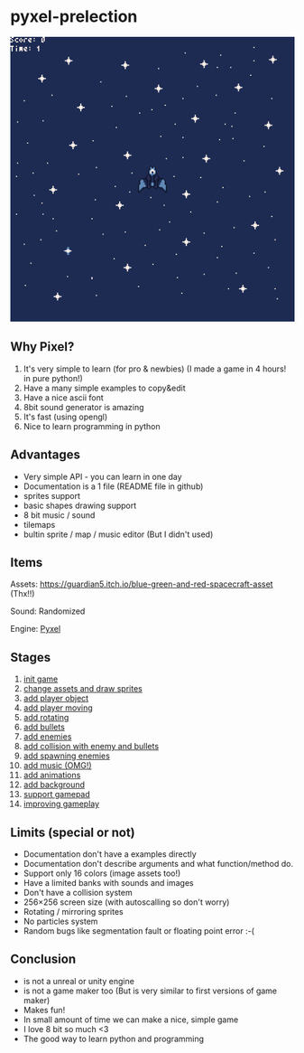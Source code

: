 # pyxel-prelection

![gameplay](gameplay.gif)

## Why Pixel?

1. It's very simple to learn (for pro & newbies) (I made a game in 4 hours! in pure python!)
2. Have a many simple examples to copy&edit
3. Have a nice ascii font
4. 8bit sound generator is amazing
5. It's fast (using opengl)
6. Nice to learn programming in python

## Advantages

* Very simple API - you can learn in one day
* Documentation is a 1 file (README file in github)
* sprites support
* basic shapes drawing support
* 8 bit music / sound
* tilemaps
* bultin sprite / map / music editor (But I didn't used)

## Items

Assets: https://guardian5.itch.io/blue-green-and-red-spacecraft-asset (Thx!!)

Sound: Randomized

Engine: [Pyxel](https://github.com/kitao/pyxel)

## Stages

1. [init game](https://github.com/firemark/pyxel-prelection/commit/06d3eaa)
2. [change assets and draw sprites](https://github.com/firemark/pyxel-prelection/commit/e91f013)
3. [add player object](https://github.com/firemark/pyxel-prelection/commit/1afc536)
4. [add player moving](https://github.com/firemark/pyxel-prelection/commit/5715774)
5. [add rotating](https://github.com/firemark/pyxel-prelection/commit/66cdf9a)
6. [add bullets](https://github.com/firemark/pyxel-prelection/commit/9f86bcd)
7. [add enemies](https://github.com/firemark/pyxel-prelection/commit/206c42d)
8. [add collision with enemy and bullets](https://github.com/firemark/pyxel-prelection/commit/3c95a28)
9. [add spawning enemies](https://github.com/firemark/pyxel-prelection/commit/4de16bc)
10. [add music (OMG!)](https://github.com/firemark/pyxel-prelection/commit/fa7fe11)
11. [add animations](https://github.com/firemark/pyxel-prelection/commit/db30b07)
12. [add background](https://github.com/firemark/pyxel-prelection/commit/9aa0904)
13. [support gamepad](https://github.com/firemark/pyxel-prelection/commit/18a3bf2)
14. [improving gameplay](https://github.com/firemark/pyxel-prelection/commit/cbf9ac2)

## Limits (special or not)

* Documentation don't have a examples directly
* Documentation don't describe arguments and what function/method do.
* Support only 16 colors (image assets too!)
* Have a limited banks with sounds and images
* Don't have a collision system
* 256×256 screen size (with autoscalling so don't worry)
* Rotating / mirroring sprites
* No particles system
* Random bugs like segmentation fault or floating point error :-(

## Conclusion

* is not a unreal or unity engine
* is not a game maker too (But is very similar to first versions of game maker)
* Makes fun!
* In small amount of time we can make a nice, simple game
* I love 8 bit so much <3
* The good way to learn python and programming
